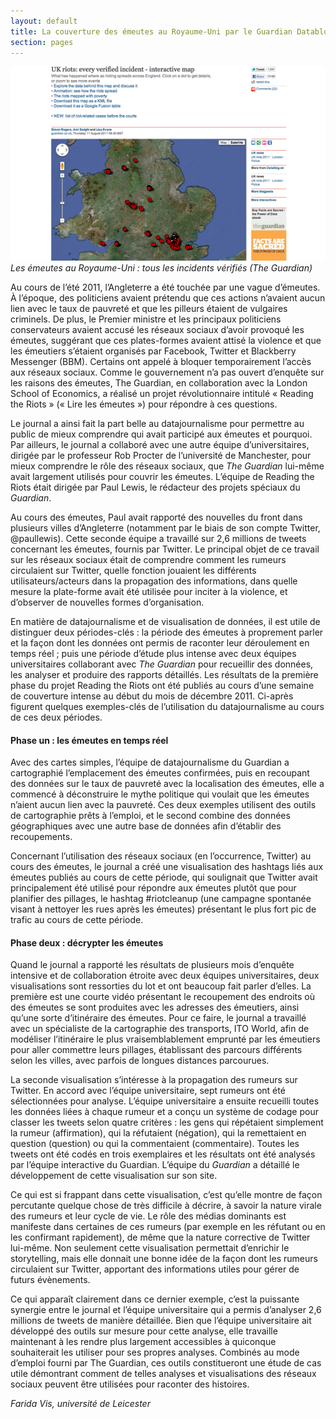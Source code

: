 ```yaml
---
layout: default
title: La couverture des émeutes au Royaume-Uni par le Guardian Datablog
section: pages
---
```


<div class="imageblock">
<div class="content">
<img alt="Emeutes britanniques: Tous les évènements vérifiés" src="../figs/incoming/03-ZZ.png"></div>
<div class="title"><em>Les émeutes au Royaume-Uni : tous les incidents vérifiés (The Guardian)</em></div>
</div>

Au cours de l’été 2011, l’Angleterre a été touchée par une vague d’émeutes. À l’époque, des politiciens avaient prétendu que ces actions n’avaient aucun lien avec le taux de pauvreté et que les pilleurs étaient de vulgaires criminels. De plus, le Premier ministre et les principaux politiciens conservateurs avaient accusé les réseaux sociaux d’avoir provoqué les émeutes, suggérant que ces plates-formes avaient attisé la violence et que les émeutiers s’étaient organisés par Facebook, Twitter et Blackberry Messenger (BBM). Certains ont appelé à bloquer temporairement l’accès aux réseaux sociaux. Comme le gouvernement n’a pas ouvert d’enquête sur les raisons des émeutes, The Guardian, en collaboration avec la London School of Economics, a réalisé un projet révolutionnaire intitulé « Reading the Riots » (« Lire les émeutes ») pour répondre à ces questions.

Le journal a ainsi fait la part belle au datajournalisme pour permettre au public de mieux comprendre qui avait participé aux émeutes et pourquoi. Par ailleurs, le journal a collaboré avec une autre équipe d’universitaires, dirigée par le professeur Rob Procter de l’université de Manchester, pour mieux comprendre le rôle des réseaux sociaux, que _The Guardian_ lui-même avait largement utilisés pour couvrir les émeutes. L’équipe de Reading the Riots était dirigée par Paul Lewis, le rédacteur des projets spéciaux du _Guardian_.

Au cours des émeutes, Paul avait rapporté des nouvelles du front dans plusieurs villes d’Angleterre (notamment par le biais de son compte Twitter, @paullewis). Cette seconde équipe a travaillé sur 2,6 millions de tweets concernant les émeutes, fournis par Twitter. Le principal objet de ce travail sur les réseaux sociaux était de comprendre comment les rumeurs circulaient sur Twitter, quelle fonction jouaient les différents utilisateurs/acteurs dans la propagation des informations, dans quelle mesure la plate-forme avait été utilisée pour inciter à la violence, et d’observer de nouvelles formes d’organisation.

En matière de datajournalisme et de visualisation de données, il est utile de distinguer deux périodes-clés : la période des émeutes à proprement parler et la façon dont les données ont permis de raconter leur déroulement en temps réel ; puis une période d’étude plus intense avec deux équipes universitaires collaborant avec _The Guardian_ pour recueillir des données, les analyser et produire des rapports détaillés. Les résultats de la première phase du projet Reading the Riots ont été publiés au cours d’une semaine de couverture intense au début du mois de décembre 2011. Ci-après figurent quelques exemples-clés de l’utilisation du datajournalisme au cours de ces deux périodes.

#### Phase un : les émeutes en temps réel

Avec des cartes simples, l’équipe de datajournalisme du Guardian a cartographié l’emplacement des émeutes confirmées, puis en recoupant des données sur le taux de pauvreté avec la localisation des émeutes, elle a commencé à déconstruire le mythe politique qui voulait que les émeutes n’aient aucun lien avec la pauvreté. Ces deux exemples utilisent des outils de cartographie prêts à l’emploi, et le second combine des données géographiques avec une autre base de données afin d’établir des recoupements.

Concernant l’utilisation des réseaux sociaux (en l’occurrence, Twitter) au cours des émeutes, le journal a créé une visualisation des hashtags liés aux émeutes publiés au cours de cette période, qui soulignait que Twitter avait principalement été utilisé pour répondre aux émeutes plutôt que pour planifier des pillages, le hashtag #riotcleanup (une campagne spontanée visant à nettoyer les rues après les émeutes) présentant le plus fort pic de trafic au cours de cette période.

#### Phase deux : décrypter les émeutes

Quand le journal a rapporté les résultats de plusieurs mois d’enquête intensive et de collaboration étroite avec deux équipes universitaires, deux visualisations sont ressorties du lot et ont beaucoup fait parler d’elles. La première est une courte vidéo présentant le recoupement des endroits où des émeutes se sont produites avec les adresses des émeutiers, ainsi qu’une sorte d’itinéraire des émeutes. Pour ce faire, le journal a travaillé avec un spécialiste de la cartographie des transports, ITO World, afin de modéliser l’itinéraire le plus vraisemblablement emprunté par les émeutiers pour aller commettre leurs pillages, établissant des parcours différents selon les villes, avec parfois de longues distances parcourues.

La seconde visualisation s’intéresse à la propagation des rumeurs sur Twitter. En accord avec l’équipe universitaire, sept rumeurs ont été sélectionnées pour analyse. L’équipe universitaire a ensuite recueilli toutes les données liées à chaque rumeur et a conçu un système de codage pour classer les tweets selon quatre critères : les gens qui répétaient simplement la rumeur (affirmation), qui la réfutaient (négation), qui la remettaient en question (question) ou qui la commentaient (commentaire). Toutes les tweets ont été codés en trois exemplaires et les résultats ont été analysés par l’équipe interactive du Guardian. L’équipe du _Guardian_ a détaillé le développement de cette visualisation sur son site.

Ce qui est si frappant dans cette visualisation, c’est qu’elle montre de façon percutante quelque chose de très difficile à décrire, à savoir la nature virale des rumeurs et leur cycle de vie. Le rôle des médias dominants est manifeste dans certaines de ces rumeurs (par exemple en les réfutant ou en les confirmant rapidement), de même que la nature corrective de Twitter lui-même. Non seulement cette visualisation permettait d’enrichir le storytelling, mais elle donnait une bonne idée de la façon dont les rumeurs circulaient sur Twitter, apportant des informations utiles pour gérer de futurs évènements.

Ce qui apparaît clairement dans ce dernier exemple, c’est la puissante synergie entre le journal et l’équipe universitaire qui a permis d’analyser 2,6 millions de tweets de manière détaillée. Bien que l’équipe universitaire ait développé des outils sur mesure pour cette analyse, elle travaille maintenant à les rendre plus largement accessibles à quiconque souhaiterait les utiliser pour ses propres analyses. Combinés au mode d’emploi fourni par The Guardian, ces outils constitueront une étude de cas utile démontrant comment de telles analyses et visualisations des réseaux sociaux peuvent être utilisées pour raconter des histoires.

_Farida Vis, université de Leicester_